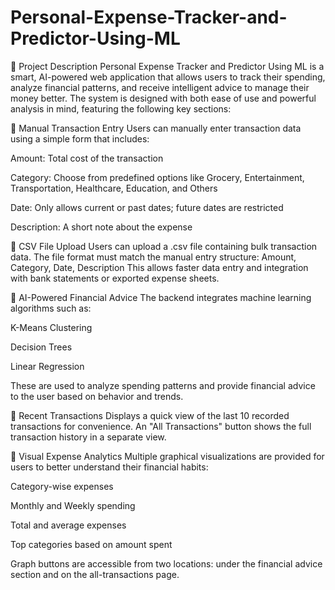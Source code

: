 # Personal-Expense-Tracker-and-Predictor-Using-ML
📌 Project Description
Personal Expense Tracker and Predictor Using ML is a smart, AI-powered web application that allows users to track their spending, analyze financial patterns, and receive intelligent advice to manage their money better. The system is designed with both ease of use and powerful analysis in mind, featuring the following key sections:

🔹 Manual Transaction Entry
Users can manually enter transaction data using a simple form that includes:

Amount: Total cost of the transaction

Category: Choose from predefined options like Grocery, Entertainment, Transportation, Healthcare, Education, and Others

Date: Only allows current or past dates; future dates are restricted

Description: A short note about the expense

🔹 CSV File Upload
Users can upload a .csv file containing bulk transaction data. The file format must match the manual entry structure:
Amount, Category, Date, Description
This allows faster data entry and integration with bank statements or exported expense sheets.

🔹 AI-Powered Financial Advice
The backend integrates machine learning algorithms such as:

K-Means Clustering

Decision Trees

Linear Regression

These are used to analyze spending patterns and provide financial advice to the user based on behavior and trends.

🔹 Recent Transactions
Displays a quick view of the last 10 recorded transactions for convenience.
An "All Transactions" button shows the full transaction history in a separate view.

🔹 Visual Expense Analytics
Multiple graphical visualizations are provided for users to better understand their financial habits:

Category-wise expenses

Monthly and Weekly spending

Total and average expenses

Top categories based on amount spent

Graph buttons are accessible from two locations: under the financial advice section and on the all-transactions page.
